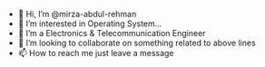- 👋 Hi, I’m @mirza-abdul-rehman
- 👀 I’m interested in Operating System...
- 🌱 I’m a Electronics & Telecommunication Engineer
- 💞️ I’m looking to collaborate on something related to above lines
- 📫 How to reach me just leave a message

<!---
mirza-abdul-rehman/mirza-abdul-rehman is a ✨ special ✨ repository because its `README.md` (this file) appears on your GitHub profile.
You can click the Preview link to take a look at your changes.
--->
